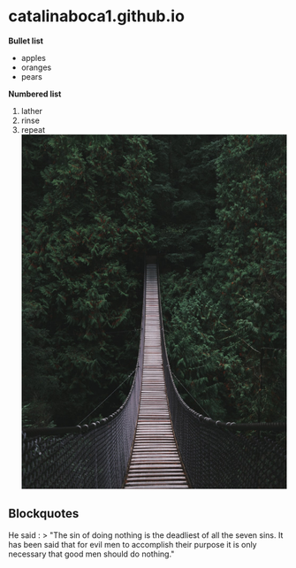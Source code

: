 # catalinaboca1.github.io
**Bullet list**
* apples 
* oranges
* pears

**Numbered list**
1. lather
2. rinse
3. repeat
![alt IMAGINE](imagine.jpg)

## Blockquotes
He said : > "The sin of doing nothing is the deadliest of all the seven sins. It has been said that for evil men to accomplish their purpose it is only necessary that good men should do nothing." 
